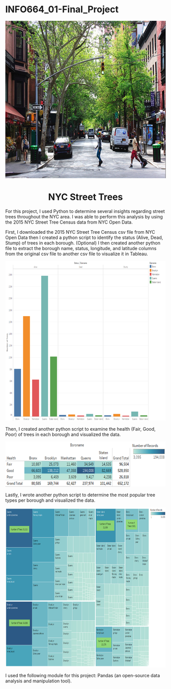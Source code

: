 # INFO664_01-Final_Project

<p align="center">
  <img width="766" height="492" src="nycphoto.jpg"></p>

<h1 align="center">NYC Street Trees</h1>

For this project, I used Python to determine several insights regarding street trees throughout the NYC area. I was able to perform this analysis by using the 2015 NYC Street Tree Census data from NYC Open Data. 

First, I downloaded the 2015 NYC Street Tree Census csv file from NYC Open Data then I created a python script to identify the status (Alive, Dead, Stump) of trees in each borough. (Optional) I then created another python file to extract the borough name, status, longitude, and latitude columns from the original csv file to another csv file to visualize it in Tableau.


<p align="center">
  <img width="800" height="500" src="borough and tree status.png"><p>

Then, I created another python script to examine the health (Fair, Good, Poor) of trees in each borough and visualized the data.

<p align="center">
  <img width="675" height="141" src="tree health by borough.png"><p>

Lastly, I wrote another python script to determine the most popular tree types per borough and visualized the data.

<p align="center">
  <img width="800" height="500" src="tree type and borough.png"><p>

I used the following module for this project: Pandas (an open-source data analysis and manipulation tool).

